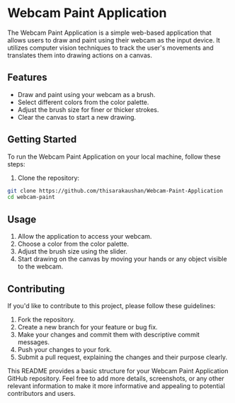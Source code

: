 # Webcam Paint Application

The Webcam Paint Application is a simple web-based application that allows users to draw and paint using their webcam as the input device. It utilizes computer vision techniques to track the user's movements and translates them into drawing actions on a canvas.

## Features

- Draw and paint using your webcam as a brush.
- Select different colors from the color palette.
- Adjust the brush size for finer or thicker strokes.
- Clear the canvas to start a new drawing.
  
## Getting Started

To run the Webcam Paint Application on your local machine, follow these steps:

1. Clone the repository:

```bash
git clone https://github.com/thisarakaushan/Webcam-Paint-Application
cd webcam-paint
```

## Usage

1. Allow the application to access your webcam.
2. Choose a color from the color palette.
3. Adjust the brush size using the slider.
4. Start drawing on the canvas by moving your hands or any object visible to the webcam.

## Contributing

If you'd like to contribute to this project, please follow these guidelines:

1. Fork the repository.
2. Create a new branch for your feature or bug fix.
3. Make your changes and commit them with descriptive commit messages.
4. Push your changes to your fork.
5. Submit a pull request, explaining the changes and their purpose clearly.

This README provides a basic structure for your Webcam Paint Application GitHub repository. Feel free to add more details, screenshots, or any other relevant information to make it more informative and appealing to potential contributors and users.
